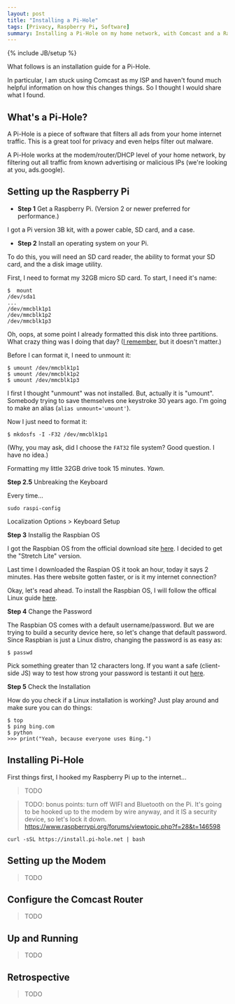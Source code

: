 ```yaml
---
layout: post
title: "Installing a Pi-Hole"
tags: [Privacy, Raspberry Pi, Software]
summary: Installing a Pi-Hole on my home network, with Comcast and a Raspberry Pi.
---
```

{% include JB/setup %}

What follows is an installation guide for a Pi-Hole.

In particular, I am stuck using Comcast as my ISP and haven't found much helpful information on how this changes things. So I thought I would share what I found.


## What's a Pi-Hole?

A Pi-Hole is a piece of software that filters all ads from your home internet traffic. This is a great tool for privacy and even helps filter out malware.

A Pi-Hole works at the modem/router/DHCP level of your home network, by filtering out all traffic from known advertising or malicious IPs (we're looking at you, ads.google).


## Setting up the Raspberry Pi

* **Step 1** Get a Raspberry Pi. (Version 2 or newer preferred for performance.)

I got a Pi version 3B kit, with a power cable, SD card, and a case.

* **Step 2** Install an operating system on your Pi.

To do this, you will need an SD card reader, the ability to format your SD card, and the a disk image utility.

First, I need to format my 32GB micro SD card. To start, I need it's name:

    $  mount
    /dev/sda1
    ...
    /dev/mmcblk1p1
    /dev/mmcblk1p2
    /dev/mmcblk1p3

Oh, oops, at some point I already formatted this disk into three partitions. What crazy thing was I doing that day? ([I remember](https://github.com/theJollySin/i-wish-i-were-at-defcon-25-hack-a-thon), but it doesn't matter.)

Before I can format it, I need to unmount it:

    $ umount /dev/mmcblk1p1
    $ umount /dev/mmcblk1p2
    $ umount /dev/mmcblk1p3

I first I thought "unmount" was not installed. But, actually it is "umount". Somebody trying to save themselves one keystroke 30 years ago. I'm going to make an alias (`alias unmount='umount'`).

Now I just need to format it:

    $ mkdosfs -I -F32 /dev/mmcblk1p1

(Why, you may ask, did I choose the `FAT32` file system? Good question. I have no idea.)

Formatting my little 32GB drive took 15 minutes. *Yawn.*

**Step 2.5** Unbreaking the Keyboard

Every time...

    sudo raspi-config

Localization Options > Keyboard Setup

**Step 3** Installig the Raspbian OS

I got the Raspbian OS from the official download site [here](https://www.raspberrypi.org/downloads/raspbian/). I decided to get the "Stretch Lite" version.

Last time I downloaded the Raspian OS it took an hour, today it says 2 minutes. Has there website gotten faster, or is it my internet connection?

Okay, let's read ahead. To install the Raspbian OS, I will follow the offical Linux guide [here](https://www.raspberrypi.org/documentation/installation/installing-images/linux.md).

**Step 4** Change the Password

The Raspbian OS comes with a default username/password. But we are trying to build a security device here, so let's change that default password. Since Raspbian is just a Linux distro, changing the password is as easy as:

    $ passwd

Pick something greater than 12 characters long. If you want a safe (client-side JS) way to test how strong your password is testanti it out [here](http://antineutrino.net/apps/password_analyzer).


**Step 5** Check the Installation

How do you check if a Linux installation is working? Just play around and make sure you can do things:

    $ top
    $ ping bing.com
    $ python
    >>> print("Yeah, because everyone uses Bing.")


## Installing Pi-Hole

First things first, I hooked my Raspberry Pi up to the internet...

> TODO

> TODO: bonus points: turn off WIFI and Bluetooth on the Pi.  It's going to be hooked up to the modem by wire anyway, and it IS a security device, so let's lock it down.  https://www.raspberrypi.org/forums/viewtopic.php?f=28&t=146598

    curl -sSL https://install.pi-hole.net | bash


## Setting up the Modem

> TODO


## Configure the Comcast Router

> TODO


## Up and Running

> TODO


## Retrospective

> TODO


